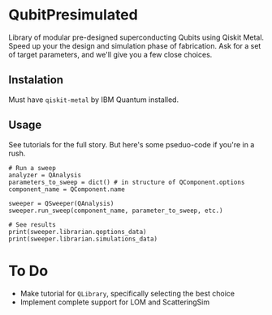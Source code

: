 # QubitPresimulated
Library of modular pre-designed superconducting Qubits using Qiskit Metal. Speed up your the design and simulation phase of fabrication. Ask for a set of target parameters, and we'll give you a few close choices.

## Instalation
Must have `qiskit-metal` by IBM Quantum installed.

## Usage
See tutorials for the full story. But here's some pseduo-code if you're in a rush.
```
# Run a sweep
analyzer = QAnalysis
parameters_to_sweep = dict() # in structure of QComponent.options
component_name = QComponent.name

sweeper = QSweeper(QAnalysis)
sweeper.run_sweep(component_name, parameter_to_sweep, etc.)

# See results
print(sweeper.librarian.qoptions_data)
print(sweeper.librarian.simulations_data)
```

# To Do
- Make tutorial for `QLibrary`, specifically selecting the best choice
- Implement complete support for LOM and ScatteringSim

